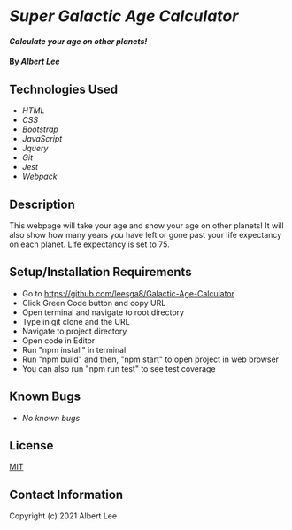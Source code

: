 # _Super Galactic Age Calculator_

#### _Calculate your age on other planets!_

#### By _**Albert Lee**_

## Technologies Used

* _HTML_
* _CSS_
* _Bootstrap_
* _JavaScript_
* _Jquery_
* _Git_
* _Jest_
* _Webpack_

## Description

This webpage will take your age and show your age on other planets! It will also show how many years you have left or gone past your life expectancy on each planet. Life expectancy is set to 75.  

## Setup/Installation Requirements

* Go to https://github.com/leesga8/Galactic-Age-Calculator
* Click Green Code button and copy URL
* Open terminal and navigate to root directory
* Type in git clone and the URL
* Navigate to project directory
* Open code in Editor
* Run "npm install" in terminal
* Run "npm build" and then, "npm start" to open project in web browser
* You can also run "npm run test" to see test coverage

## Known Bugs

* _No known bugs_

## License

[MIT](https://opensource.org/licenses/MIT)

## Contact Information

Copyright (c) 2021 Albert Lee